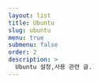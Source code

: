 ```yaml
---
layout: list
title: Ubuntu
slug: ubuntu
menu: true
submenu: false
order: 2
description: >
  Ubuntu 설정,사용 관련 글.  
---
```

